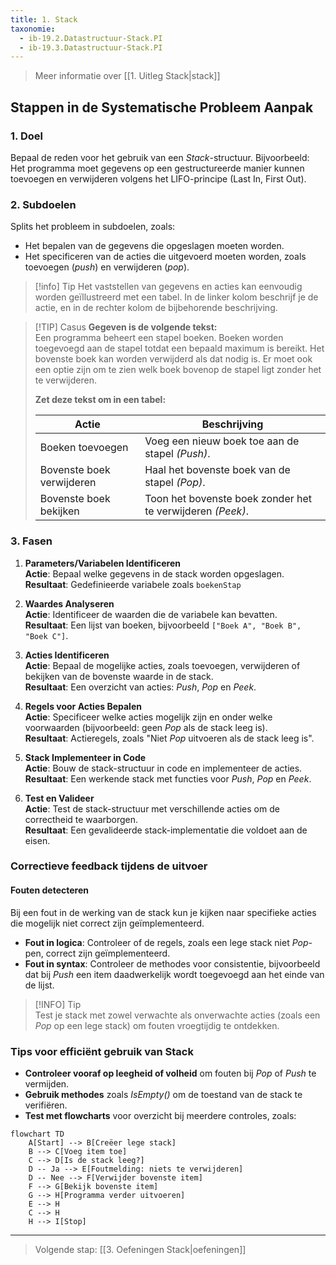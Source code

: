 ```yaml
---
title: 1. Stack
taxonomie:
  - ib-19.2.Datastructuur-Stack.PI
  - ib-19.3.Datastructuur-Stack.PI
---
```


> Meer informatie over [[1. Uitleg Stack|stack]]

## Stappen in de Systematische Probleem Aanpak
### 1. Doel
Bepaal de reden voor het gebruik van een _Stack_-structuur. Bijvoorbeeld: Het programma moet gegevens op een gestructureerde manier kunnen toevoegen en verwijderen volgens het LIFO-principe (Last In, First Out).

### 2. Subdoelen
Splits het probleem in subdoelen, zoals:

- Het bepalen van de gegevens die opgeslagen moeten worden.
- Het specificeren van de acties die uitgevoerd moeten worden, zoals toevoegen (_push_) en verwijderen (_pop_).

> [!info] Tip
> Het vaststellen van gegevens en acties kan eenvoudig worden geïllustreerd met een tabel. In de linker kolom beschrijf je de actie, en in de rechter kolom de bijbehorende beschrijving.

> [!TIP] Casus
> **Gegeven is de volgende tekst:**  
Een programma beheert een stapel boeken. Boeken worden toegevoegd aan de stapel totdat een bepaald maximum is bereikt. Het bovenste boek kan worden verwijderd als dat nodig is. Er moet ook een optie zijn om te zien welk boek bovenop de stapel ligt zonder het te verwijderen.
>
> **Zet deze tekst om in een tabel:**
> 
> | Actie                                    | Beschrijving                   |
> | ------------------------------------------- | ----------------------- |
> | Boeken toevoegen                          |  Voeg een nieuw boek toe aan de stapel *(Push)*. |
> | Bovenste boek verwijderen   | Haal het bovenste boek van de stapel *(Pop)*.        |
> | Bovenste boek bekijken | Toon het bovenste boek zonder het te verwijderen *(Peek)*.       |

### 3. Fasen
1. **Parameters/Variabelen Identificeren**  
	**Actie**: Bepaal welke gegevens in de stack worden opgeslagen.  
	**Resultaat**: Gedefinieerde variabele zoals `boekenStap`

2. **Waardes Analyseren**  
	**Actie**: Identificeer de waarden die de variabele kan bevatten.  
	**Resultaat**: Een lijst van boeken, bijvoorbeeld `["Boek A", "Boek B", "Boek C"]`.

3.  **Acties Identificeren**  
	**Actie**: Bepaal de mogelijke acties, zoals toevoegen, verwijderen of bekijken van de bovenste waarde in de stack.  
	**Resultaat**: Een overzicht van acties: _Push_, _Pop_ en _Peek_.

4. **Regels voor Acties Bepalen**  
	**Actie**: Specificeer welke acties mogelijk zijn en onder welke voorwaarden (bijvoorbeeld: geen _Pop_ als de stack leeg is).  
	**Resultaat**: Actieregels, zoals "Niet _Pop_ uitvoeren als de stack leeg is".

5. **Stack Implementeer in Code**  
	**Actie**: Bouw de stack-structuur in code en implementeer de acties.  
	**Resultaat**: Een werkende stack met functies voor _Push_, _Pop_ en _Peek_.

6. **Test en Valideer**  
	**Actie**: Test de stack-structuur met verschillende acties om de correctheid te waarborgen.  
	**Resultaat**: Een gevalideerde stack-implementatie die voldoet aan de eisen.
	
### Correctieve feedback tijdens de uitvoer
#### Fouten detecteren
Bij een fout in de werking van de stack kun je kijken naar specifieke acties die mogelijk niet correct zijn geïmplementeerd.
- **Fout in logica**: Controleer of de regels, zoals een lege stack niet _Pop_-pen, correct zijn geïmplementeerd.
- **Fout in syntax**: Controleer de methodes voor consistentie, bijvoorbeeld dat bij _Push_ een item daadwerkelijk wordt toegevoegd aan het einde van de lijst.

> [!INFO] Tip  
Test je stack met zowel verwachte als onverwachte acties (zoals een _Pop_ op een lege stack) om fouten vroegtijdig te ontdekken.

### Tips voor efficiënt gebruik van Stack
- **Controleer vooraf op leegheid of volheid** om fouten bij _Pop_ of _Push_ te vermijden.
- **Gebruik methodes** zoals _IsEmpty()_ om de toestand van de stack te verifiëren.
- **Test met flowcharts** voor overzicht bij meerdere controles, zoals:

```mermaid
flowchart TD
    A[Start] --> B[Creëer lege stack]
    B --> C[Voeg item toe]
    C --> D[Is de stack leeg?]
    D -- Ja --> E[Foutmelding: niets te verwijderen]
    D -- Nee --> F[Verwijder bovenste item]
    F --> G[Bekijk bovenste item]
    G --> H[Programma verder uitvoeren]
    E --> H
    C --> H
    H --> I[Stop]
```

---

> Volgende stap: [[3. Oefeningen Stack|oefeningen]]